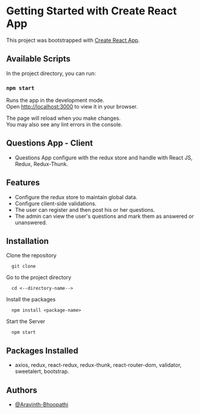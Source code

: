 # Getting Started with Create React App

This project was bootstrapped with [Create React App](https://github.com/facebook/create-react-app).

## Available Scripts

In the project directory, you can run:

### `npm start`

Runs the app in the development mode.\
Open [http://localhost:3000](http://localhost:3000) to view it in your browser.

The page will reload when you make changes.\
You may also see any lint errors in the console.

## Questions App - Client

- Questions App configure with the redux store and handle with React JS, Redux, Redux-Thunk.

## Features 

- Configure the redux store to maintain global data.
- Configure client-side validations.
- The user can register and then post his or her questions.
- The admin can view the user's questions and mark them as answered or unanswered.

## Installation

Clone the repository

```
  git clone 
```

Go to the project directory

```
  cd <--directory-name-->
```

Install the packages
```
  npm install <package-name>
```

Start the Server
```
  npm start
```  

## Packages Installed

- axios, redux, react-redux, redux-thunk, react-router-dom, validator, sweetalert, bootstrap.

## Authors

- [@Aravinth-Bhoopathi](https://github.com/Aravinth-Bhoopathi)